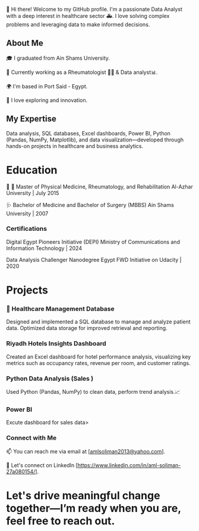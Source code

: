 👋 Hi there! Welcome to my GitHub profile. I'm a passionate Data Analyst  with a deep interest in healthcare sector 🚑. I love solving complex problems and leveraging data to make informed decisions.

## About Me
🎓 I graduated from Ain Shams University.

💼 Currently working as a Rheumatologist 👩‍⚕️ & Data analyst📊.

🌍 I'm based in Port Said - Egypt.

🚀 I love exploring and innovation.

## My Expertise

Data analysis, SQL databases, Excel dashboards, Power BI, Python (Pandas, NumPy, Matplotlib), and data visualization—developed through hands-on projects in healthcare and business analytics.
 
# Education
 🦴 🩻 Master of Physical Medicine, Rheumatology, and Rehabilitation Al-Azhar University | July 2015

  🩺 Bachelor of Medicine and Bachelor of Surgery (MBBS) Ain Shams University | 2007

### Certifications
 Digital Egypt Pioneers Initiative (DEPI) Ministry of Communications and Information Technology | 2024

 Data Analysis Challenger Nanodegree Egypt FWD Initiative on Udacity | 2020

# Projects

### 🏥 Healthcare Management Database

Designed and implemented a SQL database to manage and analyze patient data. Optimized data storage for improved retrieval and reporting.

### Riyadh Hotels Insights Dashboard

Created an Excel dashboard for hotel performance analysis, visualizing key metrics such as occupancy rates, revenue per room, and customer ratings.

### Python Data Analysis (Sales )

Used Python (Pandas, NumPy) to clean  data, perform trend analysis.📈

### Power BI

Excute dashboard for sales data>

### Connect with Me

📫 You can reach me via email at [amlsoliman2013@yahoo.com].

💬 Let's connect on LinkedIn [https://www.linkedin.com/in/aml-soliman-27a080154/].


# Let's drive meaningful change together—I’m ready when you are, feel free to reach out. 
